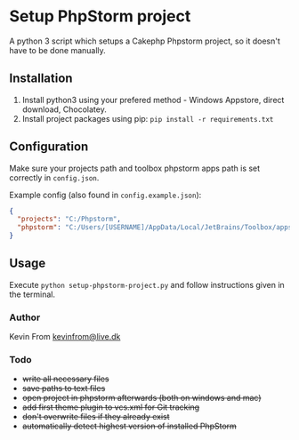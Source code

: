# Setup PhpStorm project
A python 3 script which setups a Cakephp Phpstorm project, so it doesn't have to be done manually.

## Installation
1. Install python3 using your prefered method - Windows Appstore, direct download, Chocolatey.
2. Install project packages using pip: ``pip install -r requirements.txt``

## Configuration

Make sure your projects path and toolbox phpstorm apps path is set correctly in `config.json`.

Example config (also found in `config.example.json`):

```json
{
  "projects": "C:/Phpstorm",
  "phpstorm": "C:/Users/[USERNAME]/AppData/Local/JetBrains/Toolbox/apps/PhpStorm/ch-0"
}
```

## Usage
Execute ``python setup-phpstorm-project.py`` and follow instructions given in the terminal.

### Author
Kevin From <kevinfrom@live.dk> 

### Todo
- ~~write all necessary files~~
- ~~save paths to text files~~
- ~~open project in phpstorm afterwards (both on windows and mac)~~
- ~~add first theme plugin to vcs.xml for Git tracking~~
- ~~don't overwrite files if they already exist~~
- ~~automatically detect highest version of installed PhpStorm~~
